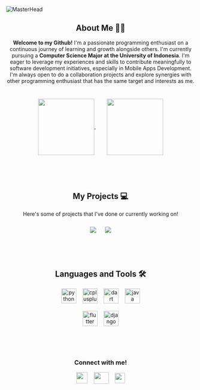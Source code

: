 <!-- Banner -->
![MasterHead](https://cdn.discordapp.com/attachments/847093516974555156/1200074833552232600/banner.png?ex=65c4dbc8&is=65b266c8&hm=9788187c89a9f1ba538deb30620fddcd4e6fa102324b1a86de741e30a924a349&)


<!-- About Me -->
<h2 align="center"> About Me 🧑‍💻</h2>

<p align="center" style="padding-bottom: 25px;">
  <b>Welcome to my Github!</b> I'm a passionate programming enthusiast on a continuous journey of learning and growth alongside others.
  I'm currently pursuing a <b> Computer Science Major at the University of Indonesia</b>. I'm eager to leverage my experiences and skills to contribute meaningfully to software development initiatives, especially in Mobile Apps Development. 
  I'm always open to do a collaboration projects and explore synergies with other programming enthusiast that has the same target and interests as me.
</p>

<p align="center" style="padding-bottom: 35px;">
  <a href="https://github.com/hyvos07" style="padding-right: 30px;">
    <img height=150 align="center" src="https://github-readme-stats.vercel.app/api?username=hyvos07&show_icons=true&theme=dark&icon_color=334cbd&hide_rank=true&hide=stars,issues&include_all_commits=true"/>
  </a>
  <a href="https://github.com/hyvos07">
    <img height=150 align="center" src="https://github-readme-stats.vercel.app/api/top-langs/?username=hyvos07&layout=compact&theme=dark"/>
  </a>
</p>

<p>
  <br>
</p>

<!-- Project List -->
<h2 align="center"> My Projects 💻</h2>

<p align="center" style="padding-bottom: 10px;">Here's some of projects that I've done or currently working on!</p>

<p align="center" style="padding-bottom: 35px;">
  <a style="text-decoration: none;  padding-right: 20px;" href="https://github.com/hyvos07/qr_generator">
    <img align="center" src="https://github-readme-stats.vercel.app/api/pin/?username=hyvos07&repo=qr_generator&show_owner=true&theme=dark&icon_color=334cbd" />
  </a>
  <a style="text-decoration: none;" href="https://github.com/hyvos07/panpan-web">
    <img align="center" src="https://github-readme-stats.vercel.app/api/pin/?username=hyvos07&repo=panpan-web&show_owner=true&theme=dark&icon_color=334cbd" />
  </a>
</p>

<p>
  <br>
</p>

<!-- Language and Tools -->
<h2 align="center">Languages and Tools 🛠️</h2>
<p align="center">
  <a style="text-decoration: none;" href="https://www.python.org/" target="_blank">
    <img src="https://www.svgrepo.com/show/452091/python.svg" alt="python" width="40" height="40"/> 
  </a> &nbsp;
  <a style="text-decoration: none; padding-left: 5px;" href="https://en.cppreference.com/w/" target="_blank">
    <img src="https://upload.wikimedia.org/wikipedia/commons/1/18/ISO_C%2B%2B_Logo.svg" alt="cplusplus" width="40" height="40"/>
  </a> &nbsp;
  <a style="text-decoration: none; padding-left: 5px;" href="https://dart.dev/" target="_blank">
    <img src="https://upload.wikimedia.org/wikipedia/commons/a/a2/Dart_programming_language_logo_icon.svg" alt="dart" width="40" height="40"/> 
  </a> &nbsp;
  <a style="text-decoration: none; padding-left: 5px;" href="https://www.java.com/en/" target="_blank">
    <img src="https://www.svgrepo.com/show/184143/java.svg" alt="java" width="40" height="40"/> 
  </a>
  <br>
  <br>
  <a style="text-decoration: none;" href="https://flutter.dev/" target="_blank">
    <img src="https://www.vectorlogo.zone/logos/flutterio/flutterio-icon.svg" alt="flutter" width="40" height="40"/>
  </a> &nbsp;
  <a style="text-decoration: none; padding-left: 5px;" href="https://www.djangoproject.com/" target="_blank">
    <img src="https://cdn.worldvectorlogo.com/logos/django.svg" alt="django" width="40" height="40"/> 
  </a>
</p>

<p>
  <br>
</p>

<!-- Social Media -->
<h3 align="center"style="padding-top: 30px;">Connect with me!</h3>

<p align="center">
  <a style="text-decoration: none;" href="https://twitter.com/hyvos_/" target="blank">
    <img align="center" src="https://cdn.discordapp.com/attachments/847093516974555156/1200090829134512138/logx.png?ex=65c4eaae&is=65b275ae&hm=f283cbba49664d00e8dadb2ac206824cc1765157c4cc944ad347eb435a572ee6&" alt="" height="30" width="30" />
  </a> &nbsp;
  <a style="text-decoration: none; padding-left: 5px;" href="https://www.linkedin.com/in/danielliman" target="blank">
    <img align="center" src="https://static.licdn.com/aero-v1/sc/h/akt4ae504epesldzj74dzred8" alt="" height="31" width="40" />
  </a> &nbsp;
  <a style="text-decoration: none; padding-left: 5px;" href="https://www.instagram.com/daniel.liman07" target="blank">
    <img align="center" src="https://static.cdninstagram.com/rsrc.php/v3/yI/r/VsNE-OHk_8a.png" alt="" height="27" width="27" />
  </a>
</p>
